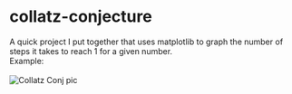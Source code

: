 # collatz-conjecture
A quick project I put together that uses matplotlib to graph the number of steps it takes to reach 1 for a given number. <br />
Example: <br /> <br />
![Collatz Conj pic](https://user-images.githubusercontent.com/29523551/176753255-1c0138a8-d0c5-45c9-b97d-f830f9ad5cc4.png)
